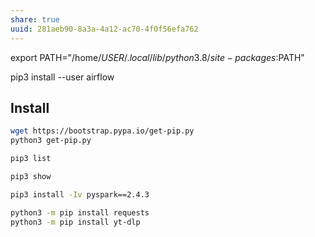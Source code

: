 ```yaml
---
share: true
uuid: 281aeb90-8a3a-4a12-ac70-4f0f56efa762
---
```


export PATH="/home/$USER/.local/lib/python3.8/site-packages:$PATH"

pip3 install --user airflow

## Install
``` bash
wget https://bootstrap.pypa.io/get-pip.py
python3 get-pip.py
```

``` bash
pip3 list

pip3 show 

pip3 install -Iv pyspark==2.4.3

python3 -m pip install requests
python3 -m pip install yt-dlp
```
